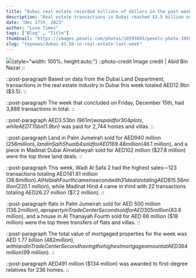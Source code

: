 ```yaml
---
title: "Dubai real estate recorded billions of dollars in the past week"
description: "Real estate transactions in Dubai reached $3.5 billion over the past week, including $136.2 million apartment on the Palm Jumeirah"
date: "Dec 17th, 2023"
author: "Luxe Times"
tags: ["Blog" , "Title"]
thumbnail: "https://images.pexels.com/photos/10593605/pexels-photo-10593605.jpeg?auto=compress&cs=tinysrgb&w=1260&h=750&dpr=2"
slug: "topnews/dubai-d3.5b-in-real-estate-last-week"
---
```

<!-- section -->
![](https://images.pexels.com/photos/10593605/pexels-photo-10593605.jpeg?auto=compress&cs=tinysrgb&w=1260&h=750&dpr=2){style="width: 100%; height:auto;"}
::photo-credit
Image credit | Abid Bin Nazar
::

::post-paragraph
Based on data from the Dubai Land Department, transactions in the real estate industry in Dubai this week totaled AED12.9bn ($3.5).
::

::post-paragraph
The week that concluded on Friday, December 15th, had 3,888 transactions in total.
::

::post-paragraph
AED3.53bn ($961m) was paid for 304 plots, while AED7.15bn ($1.9bn) was paid for 2,744 homes and villas.
::

::post-paragraph
Land in Palm Jumeirah sold for AED940 million ($256 million), land in Saih Shuaib 4 sold for AED169.48 million ($46.1 million), and a piece in Madinat Dubai Almelaheyah sold for AED102 million ($27.8 million) were the top three land deals.
::

::post-paragraph
This week, Wadi Al Safa 2 had the highest sales—123 transactions totaling AED141.81 million ($38.6 million). Al Hebiah Fourth came in second with 31 deals totaling AED815.56 million ($220.1 million), while Madinat Hind 4 came in third with 22 transactions totaling AED26.27 million ($7.2 million).
::

::post-paragraph
flats in Palm Jumeirah sold for AED 500 million ($136.2 million), a property in Trade Center Second sold for AED 305 million ($83.6 million), and a house in Al Thanayah Fourth sold for AED 66 million ($18 million) were the top three transfers of flats and villas.
::

::post-paragraph
The total value of mortgaged properties for the week was AED 1.77 billion ($482 million), with land in Trade Center Second having the highest mortgage amount at AED 364 million ($99 million).
::

::post-paragraph
AED491 million ($134 million) was awarded to first-degree relatives for 236 homes.
::
